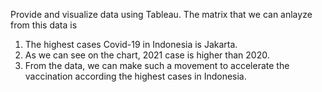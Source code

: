 Provide and visualize data using Tableau. The matrix that we can anlayze from this data is
1. The highest cases Covid-19 in Indonesia is Jakarta.
2. As we can see on the chart, 2021 case is higher than 2020.
3. From the data, we can make such a movement to accelerate the vaccination according the highest cases in Indonesia.
